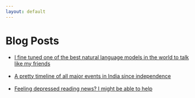 ```yaml
---
layout: default
---
```

# Blog Posts

* [I fine tuned one of the best natural language models in the world to talk like my friends](gpt2Whatsapp.md)<br><br>
* [A pretty timeline of all major events in India since independence](india_cplp_timeline.html)<br><br>
* [Feeling depressed reading news? I might be able to help](news_negativity.html)<br><br>
<!-- * [](.md) -->
